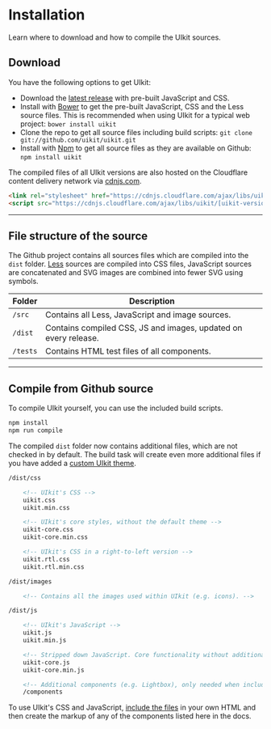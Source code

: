 # Installation

<p class="uk-text-lead">Learn where to download and how to compile the UIkit sources.</p>

## Download

You have the following options to get UIkit:

- Download the [latest release](https://github.com/uikit/uikit/releases/latest) with pre-built JavaScript and CSS.
- Install with [Bower](https://bower.io) to get the pre-built JavaScript, CSS and the Less source files. This is recommended when using UIkit for a typical web project: ```bower install uikit```
- Clone the repo to get all source files including build scripts: `git clone git://github.com/uikit/uikit.git`
- Install with [Npm](https://npmjs.com) to get all source files as they are available on Github: ```npm install uikit```

The compiled files of all UIkit versions are also hosted on the Cloudflare content delivery network via [cdnjs.com](https://cdnjs.com/libraries/uikit).

```html
<link rel="stylesheet" href="https://cdnjs.cloudflare.com/ajax/libs/uikit/[uikit-version]/css/uikit.min.css" />
<script src="https://cdnjs.cloudflare.com/ajax/libs/uikit/[uikit-version]/js/uikit.min.js"></script>
```

***

## File structure of the source

The Github project contains all sources files which are compiled into the `dist` folder. [Less](http://lesscss.org) sources are compiled into CSS files, JavaScript sources are concatenated and SVG images are combined into fewer SVG using symbols.

| Folder   | Description |
| -------- | ----------- |
| `/src`   | Contains all Less, JavaScript and image sources. |
| `/dist`  | Contains compiled CSS, JS and images, updated on every release. |
| `/tests` | Contains HTML test files of all components. |

***

## Compile from Github source

To compile UIkit yourself, you can use the included build scripts.

```sh
npm install
npm run compile
```

The compiled `dist` folder now contains additional files, which are not checked in by default. The build task will create even more additional files if you have added a [custom UIkit theme](theme.md).

```html
/dist/css

    <!-- UIkit's CSS -->
    uikit.css
    uikit.min.css

    <!-- UIkit's core styles, without the default theme -->
    uikit-core.css
    uikit-core.min.css

    <!-- UIkit's CSS in a right-to-left version -->
    uikit.rtl.css
    uikit.rtl.min.css

/dist/images

    <!-- Contains all the images used within UIkit (e.g. icons). -->

/dist/js

    <!-- UIkit's JavaScript -->
    uikit.js
    uikit.min.js

    <!-- Stripped down JavaScript. Core functionality without additional components -->
    uikit-core.js
    uikit-core.min.js

    <!-- Additional components (e.g. Lightbox), only needed when including uikit-core.js -->
    /components
```

To use UIkit's CSS and JavaScript, [include the files](introduction.md#html-markup) in your own HTML and then create the markup of any of the components listed here in the docs.

<script>
$.get("https://getuikit.com/assets/uikit/package.json", {nocache: Math.random()}, data => {
    $("pre").each(function(i) {
        $(this).html($(this).html().replace(/\[uikit-version\]/g, data.version));
    });
}, 'json');
</script>
